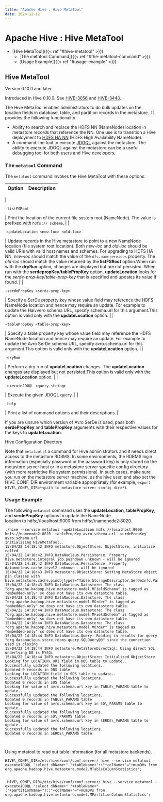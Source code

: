 ```yaml
---
title: "Apache Hive : Hive MetaTool"
date: 2024-12-12
---
```


# Apache Hive : Hive MetaTool

* [Hive MetaTool]({{< ref "#hive-metatool" >}})
	+ [The metatool Command]({{< ref "#the-metatool-command" >}})
	+ [Usage Example]({{< ref "#usage-example" >}})

## Hive MetaTool

Version 0.10.0 and later

Introduced in Hive 0.10.0. See [HIVE-3056](https://issues.apache.org/jira/browse/HIVE-3056) and [HIVE-3443](https://issues.apache.org/jira/browse/HIVE-3443).

The Hive MetaTool enables administrators to do bulk updates on the location fields in database, table, and partition records in the metastore.  It provides the following functionality:

* Ability to search and replace the HDFS NN (NameNode) location in metastore records that reference the NN. One use is to transition a Hive deployment to [HDFS HA NN](https://issues.apache.org/jira/browse/HDFS-1623) (HDFS High Availability NameNode).
* A command line tool to execute [JDOQL](http://www.datanucleus.org/products/datanucleus/jdo/jdoql.html) against the metastore. The ability to execute JDOQL against the metastore can be a useful debugging tool for both users and Hive developers.

### The `metatool` Command

The `metatool` command invokes the Hive MetaTool with these options:

| Option | Description |
| --- | --- |
| 
```
-listFSRoot
```
 | Print the location of the current file system root (NameNode). The value is prefixed with `hdfs:// scheme`. |
| 
```
-updateLocation <new-loc> <old-loc>
```
 | Update records in the Hive metastore to point to a new NameNode location (file system root location). Both *new-loc* and *old-loc* should be valid URIs with valid host names and schemes. For upgrading to HDFS HA NN, *new-loc* should match the value of the `dfs.nameservices` property. The *old-loc* should match the value returned by the **listFSRoot** option.When run with the **dryRun** option, changes are displayed but are not persisted. When run with the **serdepropKey**/**tablePropKey** option, **updateLocation** looks for the *serde-prop-key*/*table-prop-key* that is specified and updates its value if found. |
| 
```
-serdePropKey <serde-prop-key>
```
 | Specify a SerDe property key whose value field may reference the HDFS NameNode location and hence may require an update. For example to update the Haivvero schema URL, specify schema.url for this argument.This option is valid only with the **updateLocation** option. |
| 
```
-tablePropKey <table-prop-key>
```
 | Specify a table property key whose value field may reference the HDFS NameNode location and hence may require an update. For example to update the Avro SerDe schema URL, specify avro.schema.url for this argument.This option is valid only with the **updateLocation** option. |
| 
```
-dryRun
```
 | Perform a dry run of **updateLocation** changes. The **updateLocation** changes are displayed but not persisted.This option is valid only with the **updateLocation** option. |
| 
```
-executeJDOQL <query-string>
```
 | Execute the given JDOQL query. |
| 
```
-help
```
 | Print a list of command options and their descriptions. |

If you are unsure which version of Avro SerDe is used, pass both **serdePropKey** and **tablePropKey** arguments with their respective values for the keys to **updateLocation**.

Hive Configuration Directory

Note that `metatool` is a command for Hive administrators and it needs direct access to the metastore RDBMS. In some environments, the RDBMS login information (especially password or the password key) is only stored on the metastore server host or in a metastore server specific config directory (with more restrictive file system permissions). In such cases, make sure you run on the metastore server machine, as the hive user, and also set the HIVE\_CONF\_DIR environment variable appropriately (for example, `export HIVE\_CONF\_DIR=*<path to metastore server config dir>*`).

### Usage Example

The following `metatool` command uses the **updateLocation**, **tablePropKey**, and **serdePropKey** options to update the NameNode location to hdfs://localhost:9000 from hdfs://namenode2:8020.

```
./hive --service metatool -updateLocation hdfs://localhost:9000 hdfs://namenode2:8020 -tablePropKey avro.schema.url -serdePropKey avro.schema.url
Initializing HiveMetaTool..
15/04/22 14:18:42 INFO metastore.ObjectStore: ObjectStore, initialize called
15/04/22 14:18:42 INFO DataNucleus.Persistence: Property hive.metastore.integral.jdo.pushdown unknown - will be ignored
15/04/22 14:18:42 INFO DataNucleus.Persistence: Property datanucleus.cache.level2 unknown - will be ignored
15/04/22 14:18:43 INFO metastore.ObjectStore: Setting MetaStore object pin classes with hive.metastore.cache.pinobjtypes="Table,StorageDescriptor,SerDeInfo,Partition,Database,Type,FieldSchema,Order"
15/04/22 14:18:43 INFO DataNucleus.Datastore: The class "org.apache.hadoop.hive.metastore.model.MFieldSchema" is tagged as "embedded-only" so does not have its own datastore table.
15/04/22 14:18:43 INFO DataNucleus.Datastore: The class "org.apache.hadoop.hive.metastore.model.MOrder" is tagged as "embedded-only" so does not have its own datastore table.
15/04/22 14:18:44 INFO DataNucleus.Datastore: The class "org.apache.hadoop.hive.metastore.model.MFieldSchema" is tagged as "embedded-only" so does not have its own datastore table.
15/04/22 14:18:44 INFO DataNucleus.Datastore: The class "org.apache.hadoop.hive.metastore.model.MOrder" is tagged as "embedded-only" so does not have its own datastore table.
15/04/22 14:18:44 INFO DataNucleus.Query: Reading in results for query "org.datanucleus.store.rdbms.query.SQLQuery@0" since the connection used is closing
15/04/22 14:18:44 INFO metastore.MetaStoreDirectSql: Using direct SQL, underlying DB is MYSQL
15/04/22 14:18:44 INFO metastore.ObjectStore: Initialized ObjectStore
Looking for LOCATION\_URI field in DBS table to update..
Successfully updated the following locations..
Updated 0 records in DBS table
Looking for LOCATION field in SDS table to update..
Successfully updated the following locations..
Updated 0 records in SDS table
Looking for value of avro.schema.url key in TABLE\_PARAMS table to update..
Successfully updated the following locations..
Updated 0 records in TABLE\_PARAMS table
Looking for value of avro.schema.url key in SD\_PARAMS table to update..
Successfully updated the following locations..
Updated 0 records in SD\_PARAMS table
Looking for value of avro.schema.url key in SERDE\_PARAMS table to update..
Successfully updated the following locations..
Updated 0 records in SERDE\_PARAMS table
```

 

Using metatool to read out table information (for all metastore backends).  
  

```
HIVE\_CONF\_DIR=/etc/hive/conf/conf.server/ hive --service metatool -executeJDOQL 'select dbName+"."+tableName+"::"+colName+"="+numDVs from org.apache.hadoop.hive.metastore.model.MTableColumnStatistics';
```

```
  
 HIVE\_CONF\_DIR=/etc/hive/conf/conf.server/ hive --service metatool -executeJDOQL 'select dbName+"."+tableName+"("+partitionName+")::"+colName+"="+numDVs from org.apache.hadoop.hive.metastore.model.MPartitionColumnStatistics';
```
 

 

 

